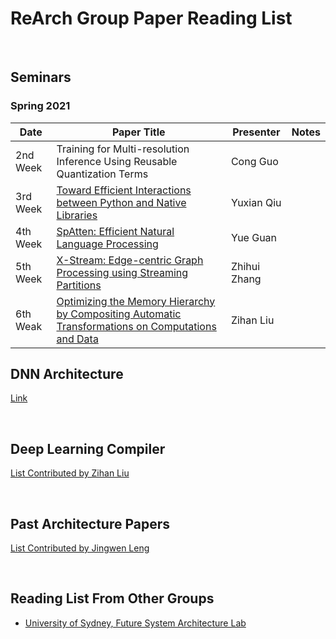 ReArch Group Paper Reading List
===============================

 

Seminars
--------

### Spring 2021

| **Date** | **Paper Title**                                                           | **Presenter** | **Notes** |
|----------|---------------------------------------------------------------------------|---------------|-----------|
| 2nd Week | Training for Multi-resolution Inference Using Reusable Quantization Terms | Cong Guo      |           |
| 3rd Week | [Toward Efficient Interactions between Python and Native Libraries](https://github.com/usyd-fsalab/ReadingList/blob/main/pdf/asplos21-paper586.pdf) | Yuxian Qiu | |
| 4th Week | [SpAtten: Efficient Natural Language Processing](https://hanlab.mit.edu/projects/spatten/) | Yue Guan | |
| 5th Week | [X-Stream: Edge-centric Graph Processing using Streaming Partitions](https://github.com/bindscha/x-stream) | Zhihui Zhang | |
| 6th Weak | [Optimizing the Memory Hierarchy by Compositing Automatic Transformations on Computations and Data](https://ieeexplore.ieee.org/document/9251965) | Zihan Liu | |

DNN Architecture
----------------

[Link](Architecture/DNNAccelerator.md)

 

Deep Learning Compiler
----------------------

[List Contributed by Zihan Liu](DeepLearningCompiler/DLPaperList.md)

 

Past Architecture Papers
------------------------

[List Contributed by Jingwen Leng](Architecture/PAST.md)

 

Reading List From Other Groups
------------------------------

-   [University of Sydney, Future System Architecture
    Lab](https://github.com/usyd-fsalab/ReadingList)
